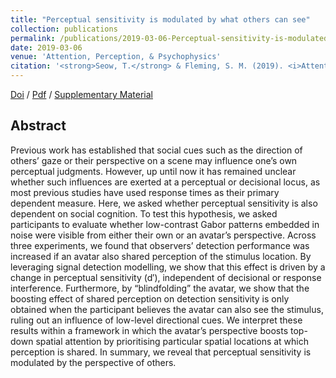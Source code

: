```yaml
---
title: "Perceptual sensitivity is modulated by what others can see"
collection: publications
permalink: /publications/2019-03-06-Perceptual-sensitivity-is-modulated-by-what-others-can-see
date: 2019-03-06
venue: 'Attention, Perception, & Psychophysics'
citation: '<strong>Seow, T.</strong> & Fleming, S. M. (2019). <i>Attention, Perception, & Psychophysics</i>, <strong>81</strong>, 1979–1990.'
---
```



[Doi](https://doi.org/10.3758/s13414-019-01724-5) / [Pdf](http://seowxft.github.io/files/2019-03-06-Perceptual-sensitivity-is-modulated-by-what-others-can-see.pdf) / [Supplementary Material](http://seowxft.github.io/files/2019-03-06-Perceptual-sensitivity-Supplementary.pdf)

## Abstract
Previous work has established that social cues such as the direction of others’ gaze or their perspective on a scene may influence one’s own perceptual judgments. However, up until now it has remained unclear whether such influences are exerted at a perceptual or decisional locus, as most previous studies have used response times as their primary dependent measure. Here, we asked whether perceptual sensitivity is also dependent on social cognition. To test this hypothesis, we asked participants to evaluate whether low-contrast Gabor patterns embedded in noise were visible from either their own or an avatar’s perspective. Across three experiments, we found that observers’ detection performance was increased if an avatar also shared perception of the stimulus location. By leveraging signal detection modelling, we show that this effect is driven by a change in perceptual sensitivity (d′), independent of decisional or response interference. Furthermore, by “blindfolding” the avatar, we show that the boosting effect of shared perception on detection sensitivity is only obtained when the participant believes the avatar can also see the stimulus, ruling out an influence of low-level directional cues. We interpret these results within a framework in which the avatar’s perspective boosts top-down spatial attention by prioritising particular spatial locations at which perception is shared. In summary, we reveal that perceptual sensitivity is modulated by the perspective of others.
